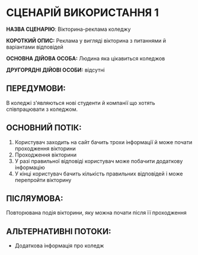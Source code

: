 # СЦЕНАРІЙ ВИКОРИСТАННЯ 1

**НАЗВА СЦЕНАРІЮ**: Вікторина-реклама коледжу

**КОРОТКИЙ ОПИС:** Реклама у вигляді вікторина з питаннями й варіантами відповідей

**ОСНОВНА ДІЙОВА ОСОБА:** Людина яка цікавиться коледжов

**ДРУГОРЯДНІ ДІЙОВІ ОСОБИ:** відсутні

## ПЕРЕДУМОВИ:

В коледжі з'являються нові студенти й компанії що хотять співпрацювати з коледжом.

## ОСНОВНИЙ ПОТІК:
1.	Користувач заходить на сайт бачить трохи інформації й може почати проходження вікторини
2.	Проходження вікторини
3.	У разі правильної відповіді користувач може побачити додаткову інформацію
4.	У кінці користувач бачить кількість правильних відповідей і може перепройти вікторину

## ПІСЛЯУМОВА:

Повторювана подія вікторини, яку можна почати після її проходження

## АЛЬТЕРНАТИВНІ ПОТОКИ:

* Додаткова інформація про коледж
